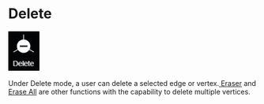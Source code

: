 # Delete

![hotkey: Alt + Shift](../.gitbook/assets/delete-button.png)

Under Delete mode, a user can delete a selected edge or vertex.[ Eraser](../advanced-function/eraser.md) and [Erase All](../tools/wireframe-tools/erase-all.md) are other functions with the capability to delete multiple vertices.

